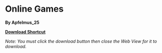 # Online Games

**By Apfelmus_25**

**[Download Shortcut](https://www.icloud.com/shortcuts/e735c813fe154336a3fbddde38fea84a)**

*Note: You must click the download button then close the Web View for it to download.*

